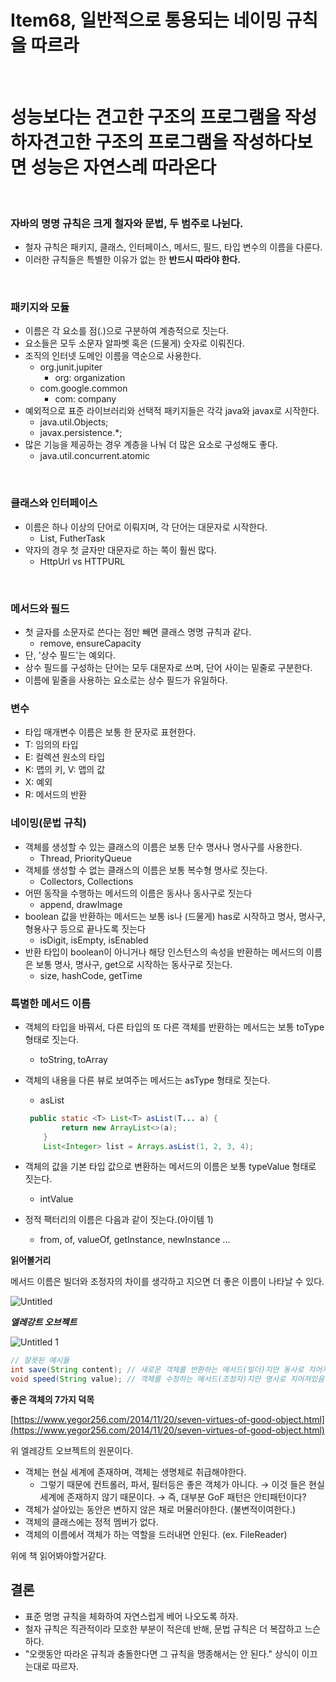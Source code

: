 # Item68, 일반적으로 통용되는 네이밍 규칙을 따르라
<br>

# 성능보다는 견고한 구조의 프로그램을 작성하자견고한 구조의 프로그램을 작성하다보면 성능은 자연스레 따라온다
<br>

### **자바의 명명 규칙은 크게 철자와 문법, 두 범주로 나뉜다.**

- 철자 규칙은 패키지, 클래스, 인터페이스, 메서드, 필드, 타입 변수의 이름을 다룬다.
- 이러한 규칙들은 특별한 이유가 없는 한 **반드시 따라야 한다.**
<br>

### **패키지와 모듈**

- 이름은 각 요소를 점(.)으로 구분하여 계층적으로 짓는다.
- 요소들은 모두 소문자 알파벳 혹은 (드물게) 숫자로 이뤄진다.
- 조직의 인터넷 도메인 이름을 역순으로 사용한다.
    - org.junit.jupiter
        - org: organization
    - com.google.common
        - com: company
- 예외적으로 표준 라이브러리와 선택적 패키지들은 각각 java와 javax로 시작한다.
    - java.util.Objects;
    - javax.persistence.*;
- 많은 기능을 제공하는 경우 계층을 나눠 더 많은 요소로 구성해도 좋다.
    - java.util.concurrent.atomic
<br>

### **클래스와 인터페이스**

- 이름은 하나 이상의 단어로 이뤄지며, 각 단어는 대문자로 시작한다.
    - List, FutherTask
- 약자의 경우 첫 글자만 대문자로 하는 쪽이 훨씬 많다.
    - HttpUrl vs HTTPURL
<br>

### **메서드와 필드**

- 첫 글자를 소문자로 쓴다는 점만 빼면 클래스 명명 규칙과 같다.
    - remove, ensureCapacity
- 단, '상수 필드'는 예외다.
- 상수 필드를 구성하는 단어는 모두 대문자로 쓰며, 단어 사이는 밑줄로 구분한다.
- 이름에 밑줄을 사용하는 요소로는 상수 필드가 유일하다.

### **변수**

- 타입 매개변수 이름은 보통 한 문자로 표현한다.
- T: 임의의 타입
- E: 컬렉션 원소의 타입
- K: 맵의 키, V: 맵의 값
- X: 예외
- R: 메서드의 반환

### **네이밍(문법 규칙)**

- 객체를 생성할 수 있는 클래스의 이름은 보통 단수 명사나 명사구를 사용한다.
    - Thread, PriorityQueue
- 객체를 생성할 수 없는 클래스의 이름은 보통 복수형 명사로 짓는다.
    - Collectors, Collections
- 어떤 동작을 수행하는 메서드의 이름은 동사나 동사구로 짓는다
    - append, drawImage
- boolean 값을 반환하는 메서드는 보통 is나 (드물게) has로 시작하고 명사, 명사구, 형용사구 등으로 끝나도록 짓는다
    - isDigit, isEmpty, isEnabled
- 반환 타입이 boolean이 아니거나 해당 인스턴스의 속성을 반환하는 메서드의 이름은 보통 명사, 명사구, get으로 시작하는 동사구로 짓는다.
    - size, hashCode, getTime

### **특별한 메서드 이름**

- 객체의 타입을 바꿔서, 다른 타입의 또 다른 객체를 반환하는 메서드는 보통 toType 형태로 짓는다.
    - toString, toArray
- 객체의 내용을 다른 뷰로 보여주는 메서드는 asType 형태로 짓는다.
    - asList
    
    ```java
     public static <T> List<T> asList(T... a) {
            return new ArrayList<>(a);
        }
        List<Integer> list = Arrays.asList(1, 2, 3, 4);
    ```
    
- 객체의 값을 기본 타입 값으로 변환하는 메서드의 이름은 보통 typeValue 형태로 짓는다.
    - intValue
- 정적 팩터리의 이름은 다음과 같이 짓는다.(아이템 1)
    - from, of, valueOf, getInstance, newInstance ...
    

**읽어볼거리**

메서드 이름은 빌더와 조정자의 차이를 생각하고 지으면 더 좋은 이름이 나타날 수 있다.

![Untitled](https://user-images.githubusercontent.com/72185011/178976963-f4a88bf4-d57a-4981-a5bd-3542a06cf11c.png)

***엘레강트 오브젝트*** 

![Untitled 1](https://user-images.githubusercontent.com/72185011/178976974-88cccbff-d655-4e19-9493-18e87c074ea8.png)

```java
// 잘못된 예시들
int save(String content); // 새로운 객체를 반환하는 메서드(빌더)지만 동사로 지어져있음(조정자)
void speed(String value); // 객체를 수정하는 메서드(조정자)지만 명사로 지어져있음(빌더)
```

****좋은 객체의 7가지 덕목****

[https://www.yegor256.com/2014/11/20/seven-virtues-of-good-object.html](https://www.yegor256.com/2014/11/20/seven-virtues-of-good-object.html)

위 엘레강트 오브젝트의 원문이다. 

- 객체는 현실 세계에 존재하며, 객체는 생명체로 취급해야한다.
    - 그렇기 때문에 컨트롤러, 파서, 필터등은 좋은 객체가 아니다. → 이것 들은 현실세계에 존재하지 않기 때문이다. → 즉, 대부분 GoF 패턴은 안티패턴이다?
- 객체가 살아있는 동안은 변하지 않은 채로 머물러야한다. (불변적이여한다.)
- 객체의 클래스에는 정적 멤버가 없다.
- 객체의 이름에서 객체가 하는 역할을 드러내면 안된다. (ex. FileReader)

위에 책 읽어봐야할거같다. 

## 결론

- 표준 명명 규칙을 체화하여 자연스럽게 베어 나오도록 하자.
- 철자 규칙은 직관적이라 모호한 부분이 적은데 반해, 문법 규칙은 더 복잡하고 느슨하다.
- "오랫동안 따라온 규칙과 충돌한다면 그 규칙을 맹종해서는 안 된다." 상식이 이끄는대로 따르자.
